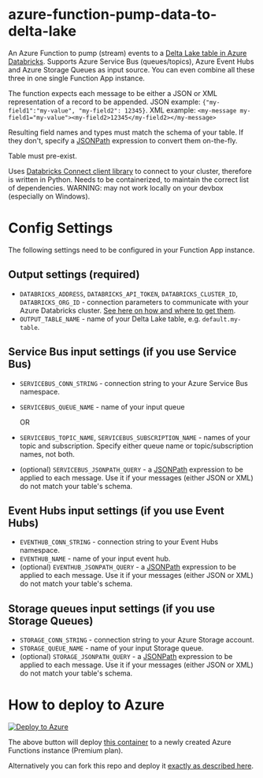 # azure-function-pump-data-to-delta-lake

An Azure Function to pump (stream) events to a [Delta Lake table in Azure Databricks](https://learn.microsoft.com/en-us/azure/databricks/delta/). Supports Azure Service Bus (queues/topics), Azure Event Hubs and Azure Storage Queues as input source. You can even combine all these three in one single Function App instance.

The function expects each message to be either a JSON or XML representation of a record to be appended.
JSON example: `{"my-field1":"my-value", "my-field2": 12345}`. 
XML example: `<my-message my-field1="my-value"><my-field2>12345</my-field2></my-message>`

Resulting field names and types must match the schema of your table. If they don't, specify a [JSONPath](https://github.com/dchester/jsonpath#jsonpath-syntax) expression to convert them on-the-fly.

Table must pre-exist.

Uses [Databricks Connect client library](https://docs.databricks.com/dev-tools/databricks-connect.html#step-1-install-the-client) to connect to your cluster, therefore is written in Python. Needs to be containerized, to maintain the correct list of dependencies.
WARNING: may not work locally on your devbox (especially on Windows).

# Config Settings

The following settings need to be configured in your Function App instance.

## Output settings (required)

* `DATABRICKS_ADDRESS`, `DATABRICKS_API_TOKEN`, `DATABRICKS_CLUSTER_ID`, `DATABRICKS_ORG_ID` - connection parameters to communicate with your Azure Databricks cluster. [See here on how and where to get them](https://docs.databricks.com/dev-tools/databricks-connect.html#step-2-configure-connection-properties).
* `OUTPUT_TABLE_NAME` - name of your Delta Lake table, e.g. `default.my-table`.

## Service Bus input settings (if you use Service Bus)

* `SERVICEBUS_CONN_STRING` - connection string to your Azure Service Bus namespace.
* `SERVICEBUS_QUEUE_NAME` - name of your input queue
  
  OR
  
* `SERVICEBUS_TOPIC_NAME`, `SERVICEBUS_SUBSCRIPTION_NAME` - names of your topic and subscription. Specify either queue name or topic/subscription names, not both.

* (optional) `SERVICEBUS_JSONPATH_QUERY` - a [JSONPath](https://github.com/dchester/jsonpath#jsonpath-syntax) expression to be applied to each message. Use it if your messages (either JSON or XML) do not match your table's schema.

## Event Hubs input settings (if you use Event Hubs)

* `EVENTHUB_CONN_STRING` - connection string to your Event Hubs namespace.
* `EVENTHUB_NAME` - name of your input event hub.
* (optional) `EVENTHUB_JSONPATH_QUERY` - a [JSONPath](https://github.com/dchester/jsonpath#jsonpath-syntax) expression to be applied to each message. Use it if your messages (either JSON or XML) do not match your table's schema.

## Storage queues input settings (if you use Storage Queues)

* `STORAGE_CONN_STRING` - connection string to your Azure Storage account.
* `STORAGE_QUEUE_NAME` - name of your input Storage queue.
* (optional) `STORAGE_JSONPATH_QUERY` - a [JSONPath](https://github.com/dchester/jsonpath#jsonpath-syntax) expression to be applied to each message. Use it if your messages (either JSON or XML) do not match your table's schema.

# How to deploy to Azure

[![Deploy to Azure](https://aka.ms/deploytoazurebutton)](https://portal.azure.com/#create/Microsoft.Template/uri/https%3A%2F%2Fraw.githubusercontent.com%2Fscale-tone%2Fazure-function-pump-data-to-delta-lake%2Fmain%2Farm-template.json)

The above button will deploy [this container](https://hub.docker.com/r/scaletone/azurefunctionpumpdatatodeltalake) to a newly created Azure Functions instance (Premium plan).

Alternatively you can fork this repo and deploy it [exactly as described here](https://learn.microsoft.com/en-us/azure/azure-functions/functions-create-function-linux-custom-image?tabs=in-process%2Cbash%2Cazure-cli&pivots=programming-language-python#create-and-configure-a-function-app-on-azure-with-the-image).

